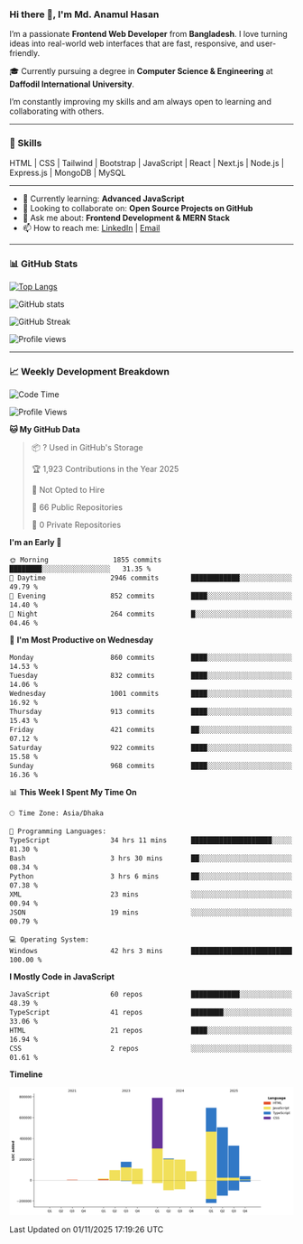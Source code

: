 ### Hi there 👋, I'm Md. Anamul Hasan

I’m a passionate **Frontend Web Developer** from **Bangladesh**. I love turning ideas into real-world web interfaces that are fast, responsive, and user-friendly.

🎓 Currently pursuing a degree in **Computer Science & Engineering** at **Daffodil International University**.

I’m constantly improving my skills and am always open to learning and collaborating with others.

---

### 🚀 Skills
HTML | CSS | Tailwind | Bootstrap | JavaScript | React | Next.js | Node.js | Express.js | MongoDB | MySQL 

---

- 🌱 Currently learning: **Advanced JavaScript**
- 👯 Looking to collaborate on: **Open Source Projects on GitHub**
- 💬 Ask me about: **Frontend Development & MERN Stack**
- 📫 How to reach me: [LinkedIn](https://www.linkedin.com/in/mdanamulhasan201) | [Email](mailto:anamulhasan3625@gmail.com)

---

### 📊 GitHub Stats

[![Top Langs](https://github-readme-stats.vercel.app/api/top-langs/?username=mdanamulhasan201&layout=compact)](https://github.com/anuraghazra/github-readme-stats)

![GitHub stats](https://github-readme-stats.vercel.app/api?username=mdanamulhasan201&show_icons=true&count_private=true&theme=tokyonight)

![GitHub Streak](https://streak-stats.demolab.com?user=mdanamulhasan201&theme=tokyonight)

![Profile views](https://gpvc.arturio.dev/mdanamulhasan201)

---

### 📈 Weekly Development Breakdown

<!--START_SECTION:waka-->
![Code Time](http://img.shields.io/badge/Code%20Time-939%20hrs-blue)

![Profile Views](http://img.shields.io/badge/Profile%20Views-0-blue)

**🐱 My GitHub Data** 

> 📦 ? Used in GitHub's Storage 
 > 
> 🏆 1,923 Contributions in the Year 2025
 > 
> 🚫 Not Opted to Hire
 > 
> 📜 66 Public Repositories 
 > 
> 🔑 0 Private Repositories 
 > 
**I'm an Early 🐤** 

```text
🌞 Morning                1855 commits        ████████░░░░░░░░░░░░░░░░░   31.35 % 
🌆 Daytime                2946 commits        ████████████░░░░░░░░░░░░░   49.79 % 
🌃 Evening                852 commits         ████░░░░░░░░░░░░░░░░░░░░░   14.40 % 
🌙 Night                  264 commits         █░░░░░░░░░░░░░░░░░░░░░░░░   04.46 % 
```
📅 **I'm Most Productive on Wednesday** 

```text
Monday                   860 commits         ████░░░░░░░░░░░░░░░░░░░░░   14.53 % 
Tuesday                  832 commits         ████░░░░░░░░░░░░░░░░░░░░░   14.06 % 
Wednesday                1001 commits        ████░░░░░░░░░░░░░░░░░░░░░   16.92 % 
Thursday                 913 commits         ████░░░░░░░░░░░░░░░░░░░░░   15.43 % 
Friday                   421 commits         ██░░░░░░░░░░░░░░░░░░░░░░░   07.12 % 
Saturday                 922 commits         ████░░░░░░░░░░░░░░░░░░░░░   15.58 % 
Sunday                   968 commits         ████░░░░░░░░░░░░░░░░░░░░░   16.36 % 
```


📊 **This Week I Spent My Time On** 

```text
🕑︎ Time Zone: Asia/Dhaka

💬 Programming Languages: 
TypeScript               34 hrs 11 mins      ████████████████████░░░░░   81.30 % 
Bash                     3 hrs 30 mins       ██░░░░░░░░░░░░░░░░░░░░░░░   08.34 % 
Python                   3 hrs 6 mins        ██░░░░░░░░░░░░░░░░░░░░░░░   07.38 % 
XML                      23 mins             ░░░░░░░░░░░░░░░░░░░░░░░░░   00.94 % 
JSON                     19 mins             ░░░░░░░░░░░░░░░░░░░░░░░░░   00.79 % 

💻 Operating System: 
Windows                  42 hrs 3 mins       █████████████████████████   100.00 % 
```

**I Mostly Code in JavaScript** 

```text
JavaScript               60 repos            ████████████░░░░░░░░░░░░░   48.39 % 
TypeScript               41 repos            ████████░░░░░░░░░░░░░░░░░   33.06 % 
HTML                     21 repos            ████░░░░░░░░░░░░░░░░░░░░░   16.94 % 
CSS                      2 repos             ░░░░░░░░░░░░░░░░░░░░░░░░░   01.61 % 
```



**Timeline**

![Lines of Code chart](https://raw.githubusercontent.com/mdanamulhasan201/mdanamulhasan201/main/assets/bar_graph.png)


 Last Updated on 01/11/2025 17:19:26 UTC
<!--END_SECTION:waka-->
